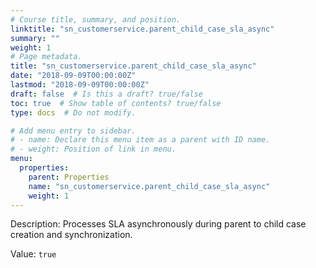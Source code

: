 ```yaml
---
# Course title, summary, and position.
linktitle: "sn_customerservice.parent_child_case_sla_async"
summary: ""
weight: 1
# Page metadata.
title: "sn_customerservice.parent_child_case_sla_async"
date: "2018-09-09T00:00:00Z"
lastmod: "2018-09-09T00:00:00Z"
draft: false  # Is this a draft? true/false
toc: true  # Show table of contents? true/false
type: docs  # Do not modify.

# Add menu entry to sidebar.
# - name: Declare this menu item as a parent with ID name.
# - weight: Position of link in menu.
menu:
  properties:
    parent: Properties
    name: "sn_customerservice.parent_child_case_sla_async"
    weight: 1
---
```


Description: Processes SLA asynchronously during parent to child case creation and synchronization.


Value: `true`